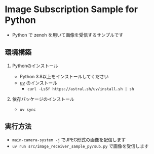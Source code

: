 # Image Subscription Sample for Python

- Python で zenoh を用いて画像を受信するサンプルです

## 環境構築

1. Pythonのインストール
   - Python 3.8以上をインストールしてください
   - [uv](https://docs.astral.sh/uv/) のインストール
     - `curl -LsSf https://astral.sh/uv/install.sh | sh`

2. 依存パッケージのインストール
   - `uv sync`

## 実行方法

- `main-camera-system -j` でJPEG形式の画像を配信します
- `uv run src/image_receiver_sample_py/sub.py` で画像を受信します
